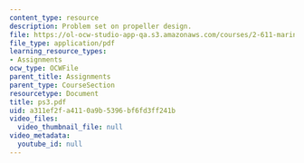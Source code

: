 ```yaml
---
content_type: resource
description: Problem set on propeller design.
file: https://ol-ocw-studio-app-qa.s3.amazonaws.com/courses/2-611-marine-power-and-propulsion-fall-2006/a311ef2fa4110a9b5396bf6fd3ff241b_ps3.pdf
file_type: application/pdf
learning_resource_types:
- Assignments
ocw_type: OCWFile
parent_title: Assignments
parent_type: CourseSection
resourcetype: Document
title: ps3.pdf
uid: a311ef2f-a411-0a9b-5396-bf6fd3ff241b
video_files:
  video_thumbnail_file: null
video_metadata:
  youtube_id: null
---
```


